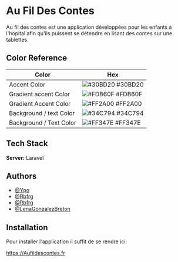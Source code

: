 
# Au Fil Des Contes

Au fil des contes est une application développées pour les enfants à l'hopital afin qu'ils puissent se détendre en lisant des contes sur une tablettes.

## Color Reference

| Color             | Hex                                                                |
| ----------------- | ------------------------------------------------------------------ |
| Accent Color | ![#30BD20](https://via.placeholder.com/10/30BD20?text=+) #30BD20 |
| Gradient accent Color | ![#FDB60F](https://via.placeholder.com/10/FDB60F?text=+) #FDB60F |
| Gradient Accent Color | ![#FF2A00](https://via.placeholder.com/10/FF2A00?text=+) #FF2A00 |
| Background / text Color | ![#34C794](https://via.placeholder.com/10/34C794?text=+) #34C794 |
|  Background / Text Color | ![#FF347E](https://via.placeholder.com/10/FF347E?text=+) #FF347E |


## Tech Stack

**Server:** Laravel


## Authors
- [@Ypo](https://github.com/Ypo)
- [@Rbfrg](https://github.com/rbfrg)
- [@Rbfrg](https://github.com/rbfrg)
- [@LenaGonzalezBreton](https://github.com/LenaGonzalezBreton)


## Installation
Pour installer l'application il suffit de se rendre ici:

https://Aufildescontes.fr
